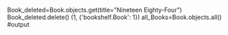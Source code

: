 Book_deleted=Book.objects.get(title="Nineteen Eighty-Four")
Book_deleted.delete()
(1, {'bookshelf.Book': 1})
all_Books=Book.objects.all()
#output
